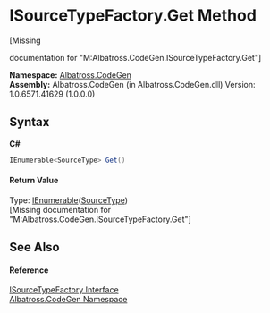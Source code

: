 # ISourceTypeFactory.Get Method 
 

\[Missing <summary> documentation for "M:Albatross.CodeGen.ISourceTypeFactory.Get"\]

**Namespace:**&nbsp;<a href="N_Albatross_CodeGen.md">Albatross.CodeGen</a><br />**Assembly:**&nbsp;Albatross.CodeGen (in Albatross.CodeGen.dll) Version: 1.0.6571.41629 (1.0.0.0)

## Syntax

**C#**<br />
``` C#
IEnumerable<SourceType> Get()
```


#### Return Value
Type: <a href="http://msdn2.microsoft.com/en-us/library/9eekhta0" target="_blank">IEnumerable</a>(<a href="T_Albatross_CodeGen_SourceType.md">SourceType</a>)<br />\[Missing <returns> documentation for "M:Albatross.CodeGen.ISourceTypeFactory.Get"\]

## See Also


#### Reference
<a href="T_Albatross_CodeGen_ISourceTypeFactory.md">ISourceTypeFactory Interface</a><br /><a href="N_Albatross_CodeGen.md">Albatross.CodeGen Namespace</a><br />